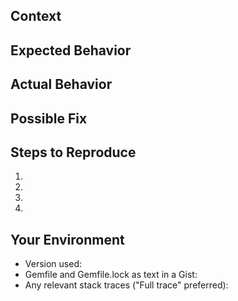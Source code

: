 
<!--- Provide a general summary of the issue in the Title above -->

## Context
<!--- Provide a more detailed introduction to the issue itself -->
<!--- How has this issue affected you? What were you trying to accomplish? -->

## Expected Behavior
<!--- Tell us what should happen -->

## Actual Behavior
<!--- Tell us what happens instead -->

## Possible Fix
<!--- Not obligatory, but suggest a fix or reason for the issue -->

## Steps to Reproduce
<!--- Provide a link to a live example, or an unambiguous set of steps to -->
<!--- reproduce this issue include code to reproduce, if relevant -->
1.
2.
3.
4.

## Your Environment
<!--- Include as many relevant details about the environment you experienced the issue in -->
* Version used:
* Gemfile and Gemfile.lock as text in a Gist:
* Any relevant stack traces ("Full trace" preferred):

<!--- Please remember to format code using triple backticks (`)
	  so that it is neatly formatted when the issue is posted. -->

<!--- In 99% of cases, this information is enough to determine the cause and
	  solution to the problem that is being described.

	  Any issue that is open for 14 days without actionable information or
	  activity will be marked as "stalled" and then closed. Stalled issues
	  can be re-opened if the information requested is provided. -->